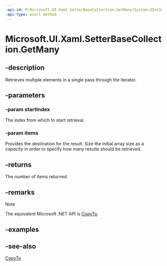 ```yaml
---
-api-id: M:Microsoft.UI.Xaml.SetterBaseCollection.GetMany(System.UInt32,Microsoft.UI.Xaml.SetterBase[])
-api-type: winrt method
---
```


<!-- Method syntax
public uint GetMany(System.UInt32 startIndex, Windows.UI.Xaml.SetterBase[] items)
-->

# Microsoft.UI.Xaml.SetterBaseCollection.GetMany

## -description
Retrieves multiple elements in a single pass through the iterator.

## -parameters
### -param startIndex
The index from which to start retrieval.

### -param items
Provides the destination for the result. Size the initial array size as a *capacity* in order to specify how many results should be retrieved.

## -returns
The number of items returned.

## -remarks
> [!NOTE]
> The equivalent Microsoft .NET  API is [CopyTo](setterbasecollection_copyto.md).

## -examples

## -see-also
[CopyTo](setterbasecollection_copyto.md)
